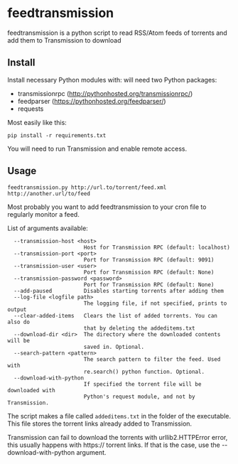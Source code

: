# feedtransmission
feedtransmission is a python script to read RSS/Atom feeds of torrents and add them to Transmission to download

## Install

Install necessary Python modules with: will need two Python packages:
* transmissionrpc (http://pythonhosted.org/transmissionrpc/)
* feedparser (https://pythonhosted.org/feedparser/)
* requests

Most easily like this:
```
pip install -r requirements.txt 
```

You will need to run Transmission and enable remote access.

## Usage

```
feedtransmission.py http://url.to/torrent/feed.xml http://another.url/to/feed
```

Most probably you want to add feedtransmission to your cron file to regularly monitor a feed.

List of arguments available:
```
  --transmission-host <host>
                        Host for Transmission RPC (default: localhost)
  --transmission-port <port>
                        Port for Transmission RPC (default: 9091)
  --transmission-user <user>
                        Port for Transmission RPC (default: None)
  --transmission-password <password>
                        Port for Transmission RPC (default: None)
  --add-paused          Disables starting torrents after adding them
  --log-file <logfile path>
                        The logging file, if not specified, prints to output
  --clear-added-items   Clears the list of added torrents. You can also do
                        that by deleting the addeditems.txt
  --download-dir <dir>  The directory where the downloaded contents will be
                        saved in. Optional.
  --search-pattern <pattern>
                        The search pattern to filter the feed. Used with 
                        re.search() python function. Optional.
  --download-with-python
                        If specified the torrent file will be downloaded with
                        Python's request module, and not by Transmission.

```


The script makes a file called `addeditems.txt` in the folder of the executable. This file stores the torrent links already added to Transmission.

Transmission can fail to download the torrents with urllib2.HTTPError error, this usually happens with https:// torrent links. If that is the case, use the --download-with-python argument.
